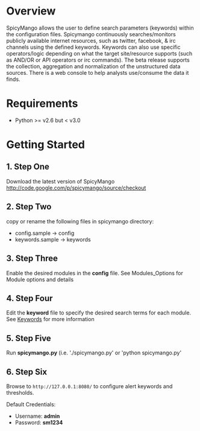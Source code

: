 # Overview #

SpicyMango allows the user to define search parameters (keywords) within the configuration files. Spicymango continuously searches/monitors publicly available internet resources, such as twitter, facebook, & irc channels using the defined keywords.  Keywords can also use specific operators/logic depending on what the target site/resource supports (such as AND/OR or API operators or irc commands).  The beta release supports the collection, aggregation and normalization of the unstructured data sources. There is a web console to help analysts use/consume the data it finds.

# Requirements #

  * Python >= v2.6 but < v3.0

# Getting Started #

## 1. Step One ##

Download the latest version of SpicyMango http://code.google.com/p/spicymango/source/checkout

## 2. Step Two ##

copy or rename the following files in spicymango directory:
  * config.sample -> config
  * keywords.sample -> keywords

## 3. Step Three ##

Enable the desired modules in the **config** file.
See Modules\_Options for Module options and details

## 4. Step Four ##

Edit the **keyword** file to specify the desired search terms for each module.
See [Keywords](Keywords.md) for more information

## 5. Step Five ##

Run **spicymango.py** (i.e. './spicymango.py' or 'python spicymango.py'

## 6. Step Six ##

Browse to
`http://127.0.0.1:8080/` to configure alert keywords and thresholds.

Default Credentials:
  * Username: **admin**
  * Password: **sm1234**